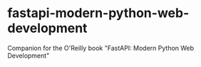 # fastapi-modern-python-web-development
Companion for the O'Reilly book "FastAPI: Modern Python Web Development"

